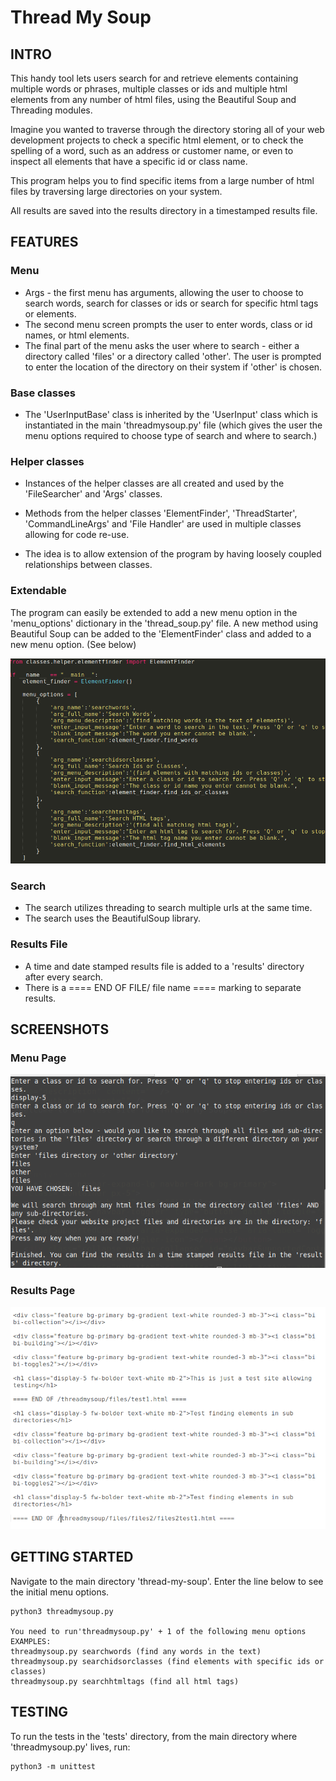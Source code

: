 # Thread My Soup

## INTRO
This handy tool lets users search for and retrieve elements containing multiple words or phrases, multiple classes or ids and multiple html elements from any number of html files, using the Beautiful Soup and Threading modules.

Imagine you wanted to traverse through the directory storing all of your web development projects to check a specific html element, or to check the spelling of a word, such as an address or customer name, or even to inspect all elements that have a specific id or class name. 

This program helps you to find specific items from a large number of html files by traversing large directories on your system.

All results are saved into the results directory in a timestamped results file.

## FEATURES
### Menu
- Args - the first menu has arguments, allowing the user to choose to search words, search for classes or ids or search for specific html tags or elements.
- The second menu screen prompts the user to enter words, class or id names, or html elements.
- The final part of the menu asks the user where to search - either a directory called 'files' or a directory called 'other'. The user is prompted to enter the location of the directory on their system if 'other' is chosen.

### Base classes 
- The 'UserInputBase' class is inherited by the 'UserInput' class which is instantiated in the main 'threadmysoup.py' file (which gives the user the menu options required to choose type of search and where to search.)

### Helper classes
- Instances of the helper classes are all created and used by the 'FileSearcher' and 'Args' classes.
- Methods from the helper classes 'ElementFinder', 'ThreadStarter', 'CommandLineArgs' and 'File Handler' are used in multiple classes allowing for code re-use.

- The idea is to allow extension of the program by having loosely coupled relationships between classes.

### Extendable
The program can easily be extended to add a new menu option in the 'menu_options' dictionary in the 'thread_soup.py' file.
A new method using Beautiful Soup can be added to the 'ElementFinder' class and added to a new menu option. (See below)

![mainmenupage](https://github.com/richardgourley/thread-my-soup/blob/main/screenshots/threadmysoupmainmenu.png)

### Search
- The search utilizes threading to search multiple urls at the same time.
- The search uses the BeautifulSoup library.

### Results File
- A time and date stamped results file is added to a 'results' directory after every search.
- There is a ==== END OF FILE/ file name ==== marking to separate results.

## SCREENSHOTS

### Menu Page

![menupage](https://github.com/richardgourley/thread-my-soup/blob/main/screenshots/threadmysoupmenu.png)

### Results Page

![resultspage](https://github.com/richardgourley/thread-my-soup/blob/main/screenshots/threadmysoupresults.png)

## GETTING STARTED
Navigate to the main directory 'thread-my-soup'. Enter the line below to see the initial menu options.

```
python3 threadmysoup.py 

You need to run'threadmysoup.py' + 1 of the following menu options
EXAMPLES:
threadmysoup.py searchwords (find any words in the text)
threadmysoup.py searchidsorclasses (find elements with specific ids or classes)
threadmysoup.py searchhtmltags (find all html tags)

```

## TESTING
To run the tests in the 'tests' directory, from the main directory where 'threadmysoup.py' lives, run:
```
python3 -m unittest
```


